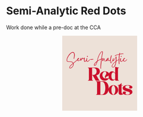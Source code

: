 # Semi-Analytic Red Dots
Work done while a pre-doc at the CCA 

<p align="center">
  <img width="40%" src="1.png" alt="logo">
</p>
